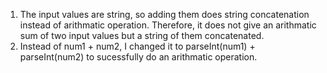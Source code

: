 1. The input values are string, so adding them does string concatenation instead of arithmatic operation. Therefore, it does not give an arithmatic sum of two input values but a string of them concatenated.
2. Instead of num1 + num2, I changed it to parseInt(num1) + parseInt(num2) to sucessfully do an arithmatic operation.
